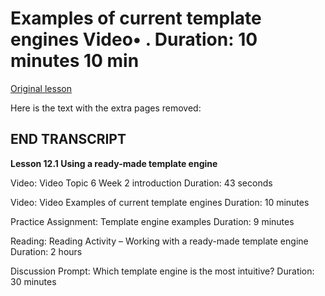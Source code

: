 # Examples of current template engines Video• . Duration: 10 minutes 10 min

[Original lesson](https://www.coursera.org/learn/uol-web-development/lecture/7Zfc7/examples-of-current-template-engines)

Here is the text with the extra pages removed:

## END TRANSCRIPT ##

**Lesson 12.1 Using a ready-made template engine**

Video: Video
Topic 6 Week 2 introduction 
Duration: 43 seconds 

Video: Video Examples of current template engines 
Duration: 10 minutes 

Practice Assignment: Template engine examples 
Duration: 9 minutes 

Reading: Reading Activity – Working with a ready-made template engine 
Duration: 2 hours 

Discussion Prompt: Which template engine is the most intuitive? 
Duration: 30 minutes

